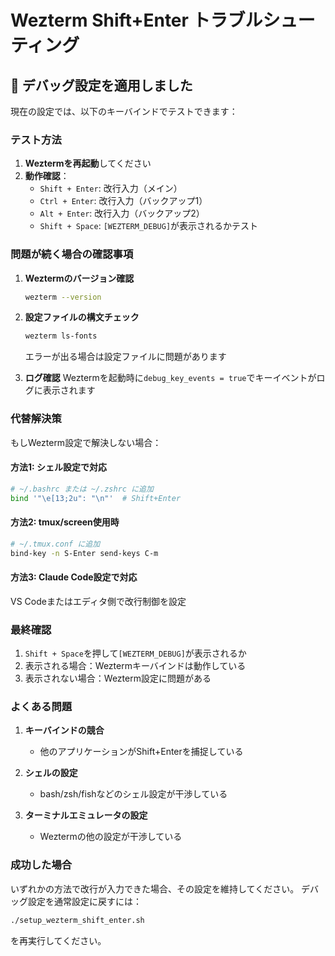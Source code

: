 # Wezterm Shift+Enter トラブルシューティング

## 🔧 デバッグ設定を適用しました

現在の設定では、以下のキーバインドでテストできます：

### テスト方法

1. **Weztermを再起動**してください
2. **動作確認**：
   - `Shift + Enter`: 改行入力（メイン）
   - `Ctrl + Enter`: 改行入力（バックアップ1）
   - `Alt + Enter`: 改行入力（バックアップ2）
   - `Shift + Space`: `[WEZTERM_DEBUG]`が表示されるかテスト

### 問題が続く場合の確認事項

1. **Weztermのバージョン確認**
   ```bash
   wezterm --version
   ```

2. **設定ファイルの構文チェック**
   ```bash
   wezterm ls-fonts
   ```
   エラーが出る場合は設定ファイルに問題があります

3. **ログ確認**
   Weztermを起動時に`debug_key_events = true`でキーイベントがログに表示されます

### 代替解決策

もしWezterm設定で解決しない場合：

#### 方法1: シェル設定で対応
```bash
# ~/.bashrc または ~/.zshrc に追加
bind '"\e[13;2u": "\n"'  # Shift+Enter
```

#### 方法2: tmux/screen使用時
```bash
# ~/.tmux.conf に追加
bind-key -n S-Enter send-keys C-m
```

#### 方法3: Claude Code設定で対応
VS Codeまたはエディタ側で改行制御を設定

### 最終確認

1. `Shift + Space`を押して`[WEZTERM_DEBUG]`が表示されるか
2. 表示される場合：Weztermキーバインドは動作している
3. 表示されない場合：Wezterm設定に問題がある

### よくある問題

1. **キーバインドの競合**
   - 他のアプリケーションがShift+Enterを捕捉している
   
2. **シェルの設定**
   - bash/zsh/fishなどのシェル設定が干渉している
   
3. **ターミナルエミュレータの設定**
   - Weztermの他の設定が干渉している

### 成功した場合

いずれかの方法で改行が入力できた場合、その設定を維持してください。
デバッグ設定を通常設定に戻すには：

```bash
./setup_wezterm_shift_enter.sh
```

を再実行してください。